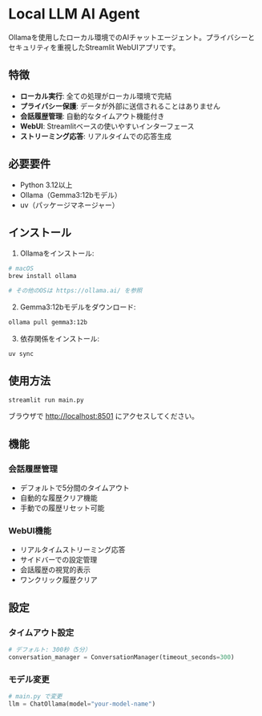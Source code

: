 # Local LLM AI Agent

Ollamaを使用したローカル環境でのAIチャットエージェント。プライバシーとセキュリティを重視したStreamlit WebUIアプリです。

## 特徴

- **ローカル実行**: 全ての処理がローカル環境で完結
- **プライバシー保護**: データが外部に送信されることはありません
- **会話履歴管理**: 自動的なタイムアウト機能付き
- **WebUI**: Streamlitベースの使いやすいインターフェース
- **ストリーミング応答**: リアルタイムでの応答生成

## 必要要件

- Python 3.12以上
- Ollama（Gemma3:12bモデル）
- uv（パッケージマネージャー）

## インストール

1. Ollamaをインストール:

```bash
# macOS
brew install ollama

# その他のOSは https://ollama.ai/ を参照
```

2. Gemma3:12bモデルをダウンロード:

```bash
ollama pull gemma3:12b
```

3. 依存関係をインストール:

```bash
uv sync
```

## 使用方法

```bash
streamlit run main.py
```

ブラウザで <http://localhost:8501> にアクセスしてください。

## 機能

### 会話履歴管理

- デフォルトで5分間のタイムアウト
- 自動的な履歴クリア機能
- 手動での履歴リセット可能

### WebUI機能

- リアルタイムストリーミング応答
- サイドバーでの設定管理
- 会話履歴の視覚的表示
- ワンクリック履歴クリア

## 設定

### タイムアウト設定

```python
# デフォルト: 300秒（5分）
conversation_manager = ConversationManager(timeout_seconds=300)
```

### モデル変更

```python
# main.py で変更
llm = ChatOllama(model="your-model-name")
```
